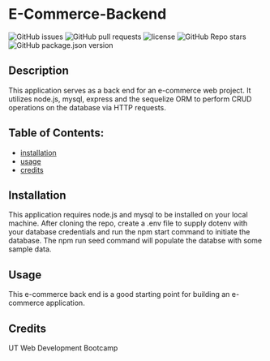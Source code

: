 
# E-Commerce-Backend

![GitHub issues](https://img.shields.io/github/issues/CaseyDeriso/E-Commerce-_Backend) ![GitHub pull requests](https://img.shields.io/github/issues-pr/CaseyDeriso/E-Commerce-_Backend) ![license](https://img.shields.io/github/license/CaseyDeriso/E-Commerce-_Backend) ![GitHub Repo stars](https://img.shields.io/github/stars/CaseyDeriso/E-Commerce-_Backend?style=social) ![GitHub package.json version](https://img.shields.io/github/package-json/v/CaseyDeriso/E-Commerce-_Backend)

## Description

This application serves as a back end for an e-commerce web project. It utilizes node.js, mysql, express and the sequelize ORM to perform CRUD operations on the database via HTTP requests. 

## Table of Contents:
* [installation](#installation)
* [usage](#usage)
* [credits](#credits)


## Installation 

This application requires node.js and mysql to be installed on your local machine. After cloning the repo, create a .env file to supply dotenv with your database credentials and run the npm start command to initiate the database. The npm run seed command will populate the databse with some sample data. 

## Usage 

This e-commerce back end is a good starting point for building an e-commerce application. 



## Credits

UT Web Development Bootcamp
